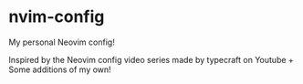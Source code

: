 # nvim-config
My personal Neovim config! 

Inspired by the Neovim config video series made by typecraft on Youtube + Some additions of my own!

